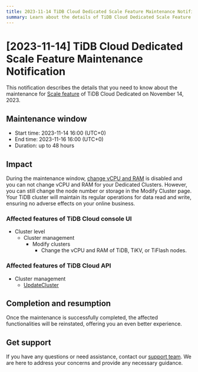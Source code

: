 ```yaml
---
title: 2023-11-14 TiDB Cloud Dedicated Scale Feature Maintenance Notification
summary: Learn about the details of TiDB Cloud Dedicated Scale Feature Maintenance on November 14, 2023, such as the maintenance window and impact.
---
```


# [2023-11-14] TiDB Cloud Dedicated Scale Feature Maintenance Notification

This notification describes the details that you need to know about the maintenance for [Scale feature](https://docs.pingcap.com/tidbcloud/scale-tidb-cluster#scale-your-tidb-cluster) of TiDB Cloud Dedicated on November 14, 2023.

## Maintenance window

- Start time: 2023-11-14 16:00 (UTC+0)
- End time:  2023-11-16 16:00 (UTC+0)
- Duration: up to 48 hours

## Impact

During the maintenance window, [change vCPU and RAM](https://docs.pingcap.com/tidbcloud/scale-tidb-cluster#change-vcpu-and-ram) is disabled and you can not change vCPU and RAM for your Dedicated Clusters. However, you can still change the node number or storage in the Modify Cluster page. Your TiDB cluster will maintain its regular operations for data read and write, ensuring no adverse effects on your online business.

### Affected features of TiDB Cloud console UI

- Cluster level
    - Cluster management
        - Modify clusters
            - Change the vCPU and RAM of TiDB, TiKV, or TiFlash nodes.
 

### Affected features of TiDB Cloud API

- Cluster management
    - [UpdateCluster](https://docs.pingcap.com/tidbcloud/api/v1beta#tag/Cluster/operation/UpdateCluster)

## Completion and resumption

Once the maintenance is successfully completed, the affected functionalities will be reinstated, offering you an even better experience.

## Get support

If you have any questions or need assistance, contact our [support team](/tidb-cloud/tidb-cloud-support.md). We are here to address your concerns and provide any necessary guidance.
